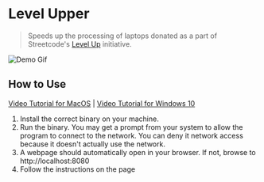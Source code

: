 # Level Upper

> Speeds up the processing of laptops donated as a part of Streetcode's [Level Up](https://www.streetcode.us/levelup) initiative.

![Demo Gif](https://github.com/michaelmherrera/levelup/blob/readme-assets/readme-assets/demo.gif)

## How to Use

[Video Tutorial for MacOS](https://youtu.be/e-yw9VxUHkc) | [Video Tutorial for Windows 10](https://youtu.be/Jq1lJJy4hhM)

1. Install the correct binary on your machine.
2. Run the binary. You may get a prompt from your system to allow the program to connect to the network. You can deny it network access because it doesn't actually use the network.
3. A webpage should automatically open in your browser. If not, browse to http://localhost:8080
4. Follow the instructions on the page
